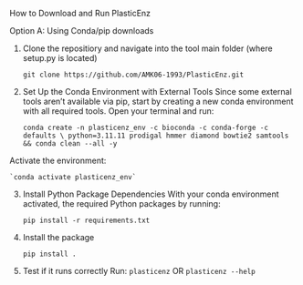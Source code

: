 
How to Download and Run PlasticEnz

Option A: Using Conda/pip downloads

1. Clone the repositiory and navigate into the tool main folder (where setup.py is located)

    `git clone https://github.com/AMK06-1993/PlasticEnz.git`

2. Set Up the Conda Environment with External Tools
Since some external tools aren’t available via pip, start by creating a new conda environment with all required tools. Open your terminal and run:

    `conda create -n plasticenz_env -c bioconda -c conda-forge -c defaults \
        python=3.11.11 prodigal hmmer diamond bowtie2 samtools && conda clean --all -y`

Activate the environment:

    `conda activate plasticenz_env`

3. Install Python Package Dependencies
With your conda environment activated, the required Python packages by running:

    `pip install -r requirements.txt`
    
4. Install the package

    `pip install .`
    
5. Test if it runs correctly
Run:
    `plasticenz` OR `plasticenz --help`
